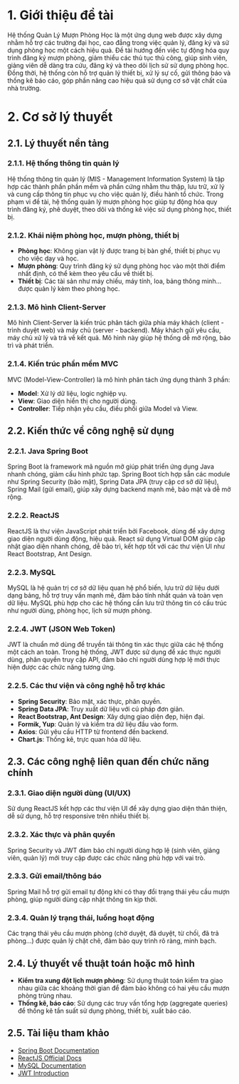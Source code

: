 # 1. Giới thiệu đề tài

Hệ thống Quản Lý Mượn Phòng Học là một ứng dụng web được xây dựng nhằm hỗ trợ các trường đại học, cao đẳng trong việc quản lý, đăng ký và sử dụng phòng học một cách hiệu quả. Đề tài hướng đến việc tự động hóa quy trình đăng ký mượn phòng, giảm thiểu các thủ tục thủ công, giúp sinh viên, giảng viên dễ dàng tra cứu, đăng ký và theo dõi lịch sử sử dụng phòng học. Đồng thời, hệ thống còn hỗ trợ quản lý thiết bị, xử lý sự cố, gửi thông báo và thống kê báo cáo, góp phần nâng cao hiệu quả sử dụng cơ sở vật chất của nhà trường.

# 2. Cơ sở lý thuyết

## 2.1. Lý thuyết nền tảng

### 2.1.1. Hệ thống thông tin quản lý
Hệ thống thông tin quản lý (MIS - Management Information System) là tập hợp các thành phần phần mềm và phần cứng nhằm thu thập, lưu trữ, xử lý và cung cấp thông tin phục vụ cho việc quản lý, điều hành tổ chức. Trong phạm vi đề tài, hệ thống quản lý mượn phòng học giúp tự động hóa quy trình đăng ký, phê duyệt, theo dõi và thống kê việc sử dụng phòng học, thiết bị.

### 2.1.2. Khái niệm phòng học, mượn phòng, thiết bị
- **Phòng học**: Không gian vật lý được trang bị bàn ghế, thiết bị phục vụ cho việc dạy và học.
- **Mượn phòng**: Quy trình đăng ký sử dụng phòng học vào một thời điểm nhất định, có thể kèm theo yêu cầu về thiết bị.
- **Thiết bị**: Các tài sản như máy chiếu, máy tính, loa, bảng thông minh... được quản lý kèm theo phòng học.

### 2.1.3. Mô hình Client-Server
Mô hình Client-Server là kiến trúc phân tách giữa phía máy khách (client - trình duyệt web) và máy chủ (server - backend). Máy khách gửi yêu cầu, máy chủ xử lý và trả về kết quả. Mô hình này giúp hệ thống dễ mở rộng, bảo trì và phát triển.

### 2.1.4. Kiến trúc phần mềm MVC
MVC (Model-View-Controller) là mô hình phân tách ứng dụng thành 3 phần:
- **Model**: Xử lý dữ liệu, logic nghiệp vụ.
- **View**: Giao diện hiển thị cho người dùng.
- **Controller**: Tiếp nhận yêu cầu, điều phối giữa Model và View.

## 2.2. Kiến thức về công nghệ sử dụng

### 2.2.1. Java Spring Boot
Spring Boot là framework mã nguồn mở giúp phát triển ứng dụng Java nhanh chóng, giảm cấu hình phức tạp. Spring Boot tích hợp sẵn các module như Spring Security (bảo mật), Spring Data JPA (truy cập cơ sở dữ liệu), Spring Mail (gửi email), giúp xây dựng backend mạnh mẽ, bảo mật và dễ mở rộng.

### 2.2.2. ReactJS
ReactJS là thư viện JavaScript phát triển bởi Facebook, dùng để xây dựng giao diện người dùng động, hiệu quả. React sử dụng Virtual DOM giúp cập nhật giao diện nhanh chóng, dễ bảo trì, kết hợp tốt với các thư viện UI như React Bootstrap, Ant Design.

### 2.2.3. MySQL
MySQL là hệ quản trị cơ sở dữ liệu quan hệ phổ biến, lưu trữ dữ liệu dưới dạng bảng, hỗ trợ truy vấn mạnh mẽ, đảm bảo tính nhất quán và toàn vẹn dữ liệu. MySQL phù hợp cho các hệ thống cần lưu trữ thông tin có cấu trúc như người dùng, phòng học, lịch sử mượn phòng.

### 2.2.4. JWT (JSON Web Token)
JWT là chuẩn mở dùng để truyền tải thông tin xác thực giữa các hệ thống một cách an toàn. Trong hệ thống, JWT được sử dụng để xác thực người dùng, phân quyền truy cập API, đảm bảo chỉ người dùng hợp lệ mới thực hiện được các chức năng tương ứng.

### 2.2.5. Các thư viện và công nghệ hỗ trợ khác
- **Spring Security**: Bảo mật, xác thực, phân quyền.
- **Spring Data JPA**: Truy xuất dữ liệu với cú pháp đơn giản.
- **React Bootstrap, Ant Design**: Xây dựng giao diện đẹp, hiện đại.
- **Formik, Yup**: Quản lý và kiểm tra dữ liệu đầu vào form.
- **Axios**: Gửi yêu cầu HTTP từ frontend đến backend.
- **Chart.js**: Thống kê, trực quan hóa dữ liệu.

## 2.3. Các công nghệ liên quan đến chức năng chính

### 2.3.1. Giao diện người dùng (UI/UX)
Sử dụng ReactJS kết hợp các thư viện UI để xây dựng giao diện thân thiện, dễ sử dụng, hỗ trợ responsive trên nhiều thiết bị.

### 2.3.2. Xác thực và phân quyền
Spring Security và JWT đảm bảo chỉ người dùng hợp lệ (sinh viên, giảng viên, quản lý) mới truy cập được các chức năng phù hợp với vai trò.

### 2.3.3. Gửi email/thông báo
Spring Mail hỗ trợ gửi email tự động khi có thay đổi trạng thái yêu cầu mượn phòng, giúp người dùng cập nhật thông tin kịp thời.

### 2.3.4. Quản lý trạng thái, luồng hoạt động
Các trạng thái yêu cầu mượn phòng (chờ duyệt, đã duyệt, từ chối, đã trả phòng...) được quản lý chặt chẽ, đảm bảo quy trình rõ ràng, minh bạch.

## 2.4. Lý thuyết về thuật toán hoặc mô hình

- **Kiểm tra xung đột lịch mượn phòng**: Sử dụng thuật toán kiểm tra giao nhau giữa các khoảng thời gian để đảm bảo không có hai yêu cầu mượn phòng trùng nhau.
- **Thống kê, báo cáo**: Sử dụng các truy vấn tổng hợp (aggregate queries) để thống kê tần suất sử dụng phòng, thiết bị, xuất báo cáo.

## 2.5. Tài liệu tham khảo
- [Spring Boot Documentation](https://spring.io/projects/spring-boot)
- [ReactJS Official Docs](https://react.dev/)
- [MySQL Documentation](https://dev.mysql.com/doc/)
- [JWT Introduction](https://jwt.io/introduction) 